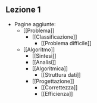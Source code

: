 ## Lezione 1
- Pagine aggiunte:
	- [[Problema]]
		- [[Classificazione]]
			- [[Problema difficile]]
	- [[Algoritmo]]
		- [[Sintesi]]
		- [[Analisi]]
		- [[Algoritmica]]
			- [[Struttura dati]]
		- [[Progettazione]]
			- [[Correttezza]]
			- [[Efficienza]]